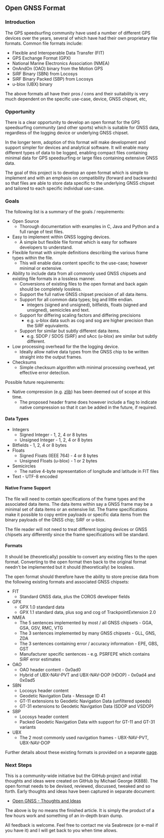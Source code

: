 ## Open GNSS Format

### Introduction

The GPS speedsurfing community have used a number of different GPS devices over the years, several of which have had their own proprietary file formats. Common file formats include:

- Flexible and Interoperable Data Transfer (FIT)
- GPS Exchange Format (GPX)
- National Marine Electronics Association (NMEA)
- OnAndOn (OAO) binary from the Motion GPS
- SiRF Binary (SBN) from Locosys
- SiRF Binary Packed (SBP) from Locosys
- u-blox (UBX) binary

The above formats all have their pros / cons and their suitability is very much dependent on the specific use-case, device, GNSS chipset, etc, 



### Opportunity

There is a clear opportunity to develop an open format for the GPS speedsurfing community (and other sports) which is suitable for GNSS data, regardless of the logging device or underlying GNSS chipset.

In the longer term, adoption of this format will make development and support simpler for devices and analytical software. It will enable many different types of data to be logged, enabling compact files containing minimal data for GPS speedsurfing or large files containing extensive GNSS data.

The goal of this project is to develop an open format which is simple to implement and with an emphasis on compatibility (forward and backwards) so that files are able to store data specific to the underlying GNSS chipset and tailored to each specific individual use-case.



### Goals

The following list is a summary of the goals / requirements:

- Open Source
  - Thorough documentation with examples in C, Java and Python and a full range of test files.
- Easy to implement within GNSS logging devices.
  - A simple but flexible file format which is easy for software developers to understand.
- Flexible format with simple definitions describing the various frame types within the file.
  - This will enable data content specific to the use-case; however minimal or extensive.
- Ability to include data from all commonly used GNSS chipsets and existing file formats in a lossless manner.
  - Conversions of existing files to the open format and back again should be completely lossless.
  - Support the full native GNSS chipset precision of all data items.
  - Support for all common data types; big and little endian.
    - integers (signed and unsigned), bitfields, floats (signed and unsigned), semicicles and text.
  - Support for differing scaling factors and differing precisions
    - e.g. u-blox data such as cog and sog are higher precision than the SiRF equivalents.
  - Support for similar but subtly different data items.
    - e.g. SDOP / SDOS (SiRF) and sAcc (u-blox) are similar but subtly different.
- Low processing overhead for the the logging device.
  - Ideally allow native data types from the GNSS chip to be written straight into the output frames.
- Checksums
  - Simple checksum algorithm with minimal processing overhead, yet effective error detection.




Possible future requirements:

- Native compression (e.g. [zlib](https://www.zlib.net/)) has been deemed out of scope at this time.
  - The proposed header frame does however include a flag to indicate native compression so that it can be added in the future, if required.




#### Data Types

- Integers
  - Signed Integer - 1, 2, 4 or 8 bytes
  - Unsigned Integer - 1, 2, 4 or 8 bytes
- Bitfields - 1, 2, 4 or 8 bytes
- Floats
  - Signed Floats (IEEE 764) - 4 or 8 bytes 
  - Unsigned Floats (u-blox) - 1 or 2 bytes
- Semicircles
  - The native 4-byte representation of longitude and latitude in FIT files
- Text - UTF-8 encoded



#### Native Frame Support

The file will need to contain specifications of the frame types and the associated data items. The data items within say a GNSS frame may be a minimal set of data items or an extensive list. The frame specifications make it possible to copy entire payloads or specific data items from the binary payloads of the GNSS chip; SiRF or u-blox.

The file reader will not need to treat different logging devices or GNSS chipsets any differently since the frame specifications will be standard.



#### Formats

It should be (theoretically) possible to convert any existing files to the open format. Converting to the open format then back to the original format needn't be implemented but it should (theoretically) be lossless.

The open format should therefore have the ability to store precise data from the following existing formats and associated GNSS chipsets:

- FIT
  - Standard GNSS data, plus the COROS developer fields
- GPX
  - GPX 1.0 standard data
  - GPX 1.1 standard data, plus sog and cog of TrackpointExtension 2.0
- NMEA
  - The 5 sentences implemented by most / all GNSS chipsets - GGA, GSA, GSV, RMC, VTG
  - The 3 sentences implemented by many GNSS chipsets - GLL, GNS, ZDA
  - The 3 sentences containing error / accuracy information - EPE, GBS, GST
  - Manufacturer specific sentences - e.g. PSRFEPE which contains SiRF error estimates
- OAO
  - OAO header content - 0x0ad0
  - Hybrid of UBX-NAV-PVT and UBX-NAV-DOP (HDOP) -  0x0ad4 and 0x0ad5
- SBN
  - Locosys header content
  - Geodetic Navigation Data - Message ID 41
  - GT-11 extensions to Geodetic Navigation Data (unfiltered speeds)
  - GT-31 extensions to Geodetic Navigation Data (SDOP and VSDOP)
- SBP
  - Locosys header content
  - Packed Geodetic Navigation Data with support for GT-11 and GT-31 variants
- UBX
  - The 2 most commonly used navigation frames - UBX-NAV-PVT, UBX-NAV-DOP



Further details about these existing formats is provided on a separate [page](formats.md).



### Next Steps

This is a community-wide initiative but the GitHub project and initial thoughts and ideas were created on GitHub by Michael George (K888). The open format needs to be devised, reviewed, discussed, tweaked and so forth. Early thoughts and ideas have been captured in separate document:

- [Open GNSS - Thoughts and Ideas](thoughts.md)

The above is by no means the finished article. It is simply the product of a few hours work and something of an in-depth brain dump.

All feedback is welcome. Feel free to contact me via Seabreeze (or e-mail if you have it) and I will get back to you when time allows.
